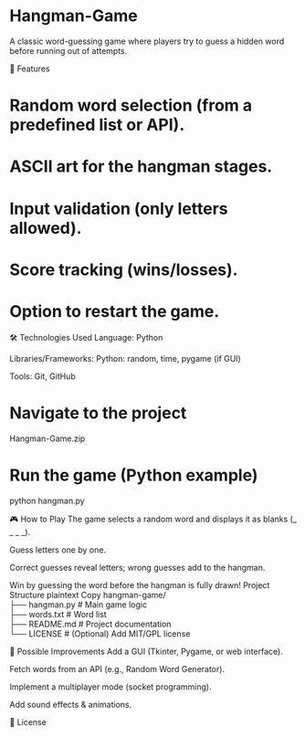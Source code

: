 # Hangman-Game
A classic word-guessing game where players try to guess a hidden word before running out of attempts.

🚀 Features
# Random word selection (from a predefined list or API).
# ASCII art for the hangman stages.
# Input validation (only letters allowed).
# Score tracking (wins/losses).
# Option to restart the game.

🛠️ Technologies Used
Language: Python 

Libraries/Frameworks:
Python: random, time, pygame (if GUI)

Tools: Git, GitHub
  
# Navigate to the project
Hangman-Game.zip

# Run the game (Python example)
python hangman.py

🎮 How to Play
The game selects a random word and displays it as blanks (_ _ _ _).

Guess letters one by one.

Correct guesses reveal letters; wrong guesses add to the hangman.

Win by guessing the word before the hangman is fully drawn!
Project Structure
plaintext
Copy
hangman-game/  
├── hangman.py       # Main game logic  
├── words.txt        # Word list  
├── README.md        # Project documentation  
└── LICENSE          # (Optional) Add MIT/GPL license  

🔧 Possible Improvements
Add a GUI (Tkinter, Pygame, or web interface).

Fetch words from an API (e.g., Random Word Generator).

Implement a multiplayer mode (socket programming).

Add sound effects & animations.

📜 License
